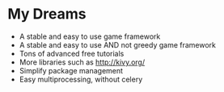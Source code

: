 # My Dreams

* A stable and easy to use game framework
* A stable and easy to use AND not greedy game framework
* Tons of advanced free tutorials
* More libraries such as http://kivy.org/
* Simplify package management
* Easy multiprocessing, without celery
